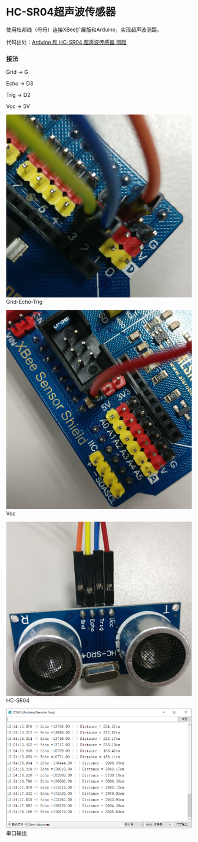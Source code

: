 # HC-SR04超声波传感器

使用杜邦线（母母）连接XBee扩展版和Arduino，实现超声波测距。

代码出处：[Arduino 和 HC-SR04 超声波传感器 测距](https://blog.csdn.net/ling3ye/article/details/51407328)

### 接法

Grid -> G

Echo -> D3

Trig -> D2

Vcc  -> 5V



![Grid-Echo-Trig](pics\Grid-Echo-Trig.jpg)
Grid-Echo-Trig

![Vcc](pics\Vcc.jpg)
Vcc

![HC-SR04](pics\HC-SR04.jpg)
HC-SR04

![com-3](pics\com-3.png)
串口输出